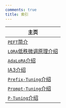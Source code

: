 ```yaml
---
comments: true
title: 索引
---
```


| 主页                                                              |
| ----------------------------------------------------------------- |
| [`PEFT`简介](./peft_tour/peft_tour.md)                            |
| [`LORA`低秩微调原理介绍](./lora_tour/lora_tour.md)                |
| [`AdaLoRA`介绍](./adalora_tour/adalora_tour.md)                   |
| [IA3介绍](./ia3_tour/ia3_tour.md)                                 |
| [`Prefix-Tuning`介绍](./prefix_tuning_tour/prefix_tuning_tour.md) |
| [`Prompt-Tuning`介绍](./prompt_tuning_tour/prompt_tuning_tour.md) |
| [`P-Tuning`介绍](./p_tuning_tour/p_tuning_tour.md)                |
